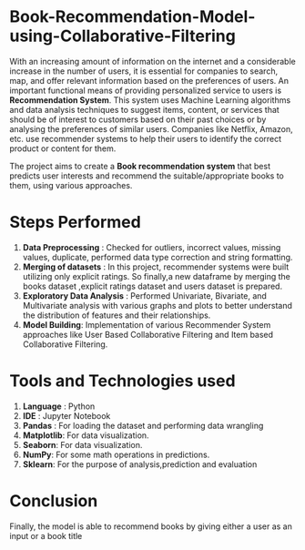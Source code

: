 # Book-Recommendation-Model-using-Collaborative-Filtering

With an increasing amount of information on the internet and a considerable increase in the number of users, it is essential for companies to search, map, and offer relevant information based on the preferences of users. An important functional means of providing personalized service to users is __Recommendation System__. This system uses Machine Learning algorithms and data analysis techniques to suggest items, content, or services that should be of interest to customers based on their past choices or by analysing the preferences of similar users. Companies like Netflix, Amazon, etc. use recommender systems to help their users to identify the correct product or content for them.

The project aims to create a __Book recommendation system__ that best predicts user interests and recommend the suitable/appropriate books to them, using various approaches.

# Steps Performed
1) __Data Preprocessing__ : Checked for outliers, incorrect values, missing values, duplicate, performed data type correction and string formatting.
2) __Merging of datasets__ : In this project, recommender systems were built utilizing only explicit ratings. So finally,a new dataframe by merging the books dataset ,explicit ratings dataset and users dataset is prepared.
3) __Exploratory Data Analysis__ : Performed Univariate, Bivariate, and Multivariate analysis with various graphs and plots to better understand the distribution of features and their relationships.
4) __Model Building__: Implementation of various Recommender System approaches like User Based Collaborative Filtering and Item based Collaborative Filtering.
      
# Tools and Technologies used
1) __Language__ : Python
2) __IDE__ : Jupyter Notebook
3) __Pandas__ : For loading the dataset and performing data wrangling
4) __Matplotlib__: For data visualization.
5) __Seaborn__: For data visualization.
5) __NumPy__: For some math operations in predictions.
6) __Sklearn__: For the purpose of analysis,prediction and evaluation

# Conclusion

Finally, the model is able to recommend books by giving either a user as an input or a book title


